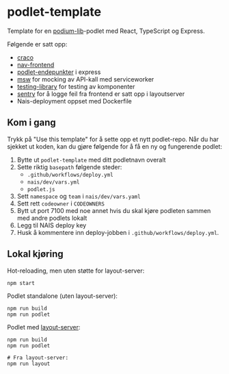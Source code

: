 # podlet-template

Template for en [podium-lib](https://podium-lib.io)-podlet med React, TypeScript og Express.

Følgende er satt opp:

- [craco](https://www.npmjs.com/package/@craco/craco)
- [nav-frontend](https://github.com/navikt/nav-frontend-moduler)
- [podlet-endepunkter](https://podium-lib.io/docs/podlet/getting_started) i express
- [msw](https://mswjs.io/) for mocking av API-kall med serviceworker
- [testing-library](https://testing-library.com/) for testing av komponenter
- [sentry](https://sentry.io/) for å logge feil fra frontend er satt opp i layoutserver
- Nais-deployment oppset med Dockerfile

## Kom i gang

Trykk på "Use this template" for å sette opp et nytt podlet-repo.
Når du har sjekket ut koden, kan du gjøre følgende for å få en ny og fungerende podlet:

1. Bytte ut `podlet-template` med ditt podletnavn overalt
2. Sette riktig `basepath` følgende steder:
   - `.github/workflows/deploy.yml`
   - `nais/dev/vars.yml`
   - `podlet.js`
3. Sett `namespace` og `team` i `nais/dev/vars.yaml`
4. Sett rett `codeowner` i `CODEOWNERS`
5. Bytt ut port 7100 med noe annet hvis du skal kjøre podleten sammen med andre podlets lokalt
6. Legg til NAIS deploy key
7. Husk å kommentere inn deploy-jobben i `.github/workflows/deploy.yml`.

## Lokal kjøring

Hot-reloading, men uten støtte for layout-server:

```shell
npm start
```

Podlet standalone (uten layout-server):

```shell
npm run build
npm run podlet
```

Podlet med [layout-server](https://github.com/navikt/layout-dittnav):

```shell
npm run build
npm run podlet

# Fra layout-server:
npm run layout
```
